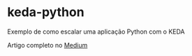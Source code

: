 # keda-python
Exemplo de como escalar uma aplicação Python com o KEDA

Artigo completo no [Medium](https://eskelsen.medium.com/escalando-o-kubernetes-a-partir-de-eventos-com-o-keda-d80a86644dc0?postPublishedType=initial)